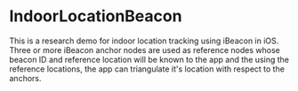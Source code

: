 IndoorLocationBeacon
====================

This is a research demo for indoor location tracking using iBeacon in iOS. Three or more iBeacon anchor nodes are used as reference nodes whose beacon ID and reference location will be known to the app and the using the reference locations, the app can triangulate it's location with respect to the anchors.
